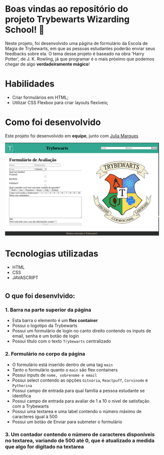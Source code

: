 
# Boas vindas ao repositório do projeto Trybewarts Wizarding School! :mage:


Neste projeto, foi desenvolvido uma página de formulário da Escola de Magia de Trybewarts, em que as pessoas estudantes poderão enviar seus feedbacks sobre ela. O tema desse projeto é baseado na obra 'Harry Potter', de J. K. Rowling, já que programar é o mais próximo que podemos chegar de algo **verdadeiramente mágico**!


# Habilidades

* Criar formulários em HTML;
* Utilizar CSS Flexbox para criar layouts flexíveis;

# Como foi desenvolvido

Este projeto foi desenvolvido em **equipe**, junto com <a href='https://github.com/juliamarqss'>Julia Marques</a>


<img src='https://github.com/Abreupamm/project-trybewarts/blob/main/images/Captura%20de%20tela%20de%202022-09-02%2016-29-15.png?raw=true' />

# Tecnologias utilizadas
* HTML
* CSS
* JAVASCRIPT


#
## O que foi desenvlvido:

### 1. Barra na parte superior da página

* Esta barra o elemento é um **flex container**
* Possui o logotipo da Trybewarts
* Possui um formulário de login no canto direito contendo os inputs de email, senha e um botão de login
* Possui título com o texto `Trybewarts` centralizado


### 2. Formulário no corpo da página

* O formulário está inserido dentro de uma tag `main`
* Tanto o formulário quanto o `main` são flex containers
* Possui inputs de `nome, sobrenome e email`
* Possui select contendo as opções `Gitnória`, `Reactpuff`, `Corvinode` e `Pytherina`
* Possui campo de entrada para qual família a pessoa estudante se identifica
* Possui campo de entrada para avaliar de 1 a 10 o nível de satisfação com a Trybewarts
* Possui uma textarea e uma label contendo o número máximo de caracteres igual à 500
* Possui um botão de Enviar para submeter o formulário


### 3. Um contador contendo o número de caracteres disponíveis no textarea, variando de 500 até 0, que é atualizado a medida que algo for digitado na textarea
